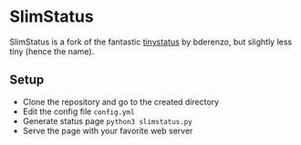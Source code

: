 # SlimStatus

SlimStatus is a fork of the fantastic [tinystatus](https://github.com/bderenzo/tinystatus) by bderenzo, but slightly less tiny (hence the name).


## Setup

* Clone the repository and go to the created directory
* Edit the config file `config.yml`
* Generate status page `python3 slimstatus.py`
* Serve the page with your favorite web server
